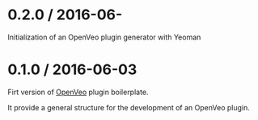 # 0.2.0 / 2016-06-

Initialization of an OpenVeo plugin generator with Yeoman

# 0.1.0 / 2016-06-03

Firt version of [OpenVeo](https://github.com/veo-labs/openveo-core) plugin boilerplate.

It provide a general structure for the development of an OpenVeo plugin.